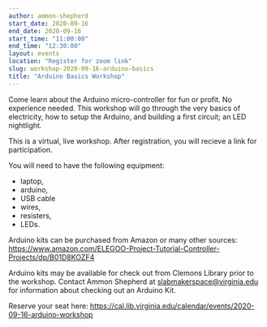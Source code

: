 ```yaml
---
author: ammon-shepherd
start_date: 2020-09-16
end_date: 2020-09-16
start_time: "11:00:00"
end_time: "12:30:00"
layout: events
location: "Register for zoom link"
slug: workshop-2020-09-16-arduino-basics
title: "Arduino Basics Workshop"
---
```


Come learn about the Arduino micro-controller for fun or profit. No experience
needed. This workshop will go through the very basics of electricity, how to
setup the Arduino, and building a first circuit; an LED nightlight. 

This is a virtual, live workshop. After registration, you will recieve a link
for participation. 

You will need to have the following equipment: 
- laptop, 
- arduino, 
- USB cable
- wires, 
- resisters, 
- LEDs.

Arduino kits can be purchased from Amazon or many other sources:
[https://www.amazon.com/ELEGOO-Project-Tutorial-Controller-Projects/dp/B01D8KOZF4 ](https://www.amazon.com/ELEGOO-Project-Tutorial-Controller-Projects/dp/B01D8KOZF4)

Arduino kits may be available for check out from Clemons Library prior to the
workshop. Contact Ammon Shepherd at
[slabmakerspace@virginia.edu](mailto:slabmakerspace@virginia.edu) for
information about checking out an Arduino Kit.

Reserve your seat here:
[https://cal.lib.virginia.edu/calendar/events/2020-09-16-arduino-workshop ](https://cal.lib.virginia.edu/calendar/events/2020-09-16-arduino-workshop)
